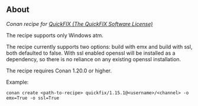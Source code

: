 ## About

*Conan recipe for [QuickFIX (The QuickFIX Software License)](https://github.com/quickfix/quickfix)*

The recipe supports only Windows atm.

The recipe currently supports two options: build with emx and build with ssl, both defaulted to false. With ssl enabled openssl will be installed as a dependency, so there is no reliance on any existing openssl installation.

The recipe requires Conan 1.20.0 or higher.

Example:
```
conan create <path-to-recipe> quickfix/1.15.1@<username>/<channel> -o emx=True -o ssl=True
```